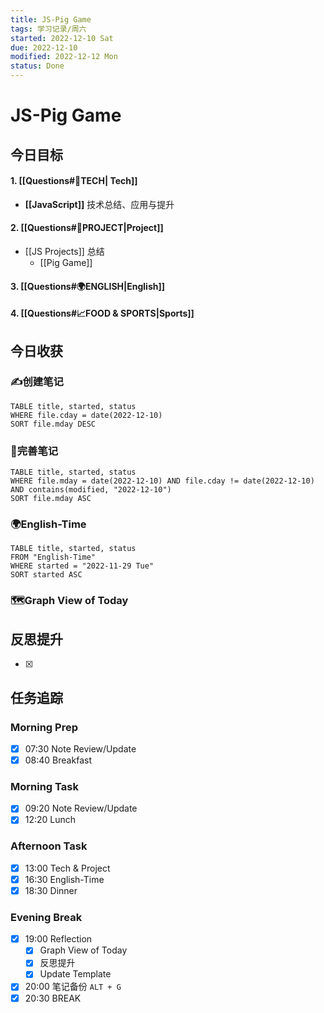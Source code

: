 ```yaml
---
title: JS-Pig Game
tags: 学习记录/周六
started: 2022-12-10 Sat
due: 2022-12-10
modified: 2022-12-12 Mon
status: Done
---
```

# JS-Pig Game
## 今日目标
#### 1. [[Questions#🚀TECH| Tech]]
- **[[JavaScript]]** 技术总结、应用与提升
#### 2. [[Questions#🚀PROJECT|Project]]
- [[JS Projects]] 总结
	- [[Pig Game]]
#### 3. [[Questions#🌍ENGLISH|English]]
#### 4. [[Questions#📈FOOD & SPORTS|Sports]]
## 今日收获
### ✍️创建笔记

```dataview
TABLE title, started, status
WHERE file.cday = date(2022-12-10)
SORT file.mday DESC
```

### 📝完善笔记

```dataview
TABLE title, started, status
WHERE file.mday = date(2022-12-10) AND file.cday != date(2022-12-10) AND contains(modified, "2022-12-10")
SORT file.mday ASC
```

### 🌍English-Time

```dataview
TABLE title, started, status
FROM "English-Time"
WHERE started = "2022-11-29 Tue"
SORT started ASC
```

### 🗺️Graph View of Today

## 反思提升
- [x] 
## 任务追踪
### Morning Prep
- [x] 07:30 Note Review/Update
- [x] 08:40 Breakfast
### Morning Task
- [x] 09:20 Note Review/Update
- [x] 12:20 Lunch
### Afternoon Task
- [x] 13:00 Tech & Project
- [x] 16:30 English-Time
- [x] 18:30 Dinner
### Evening Break
- [x] 19:00 Reflection
	- [x] Graph View of Today
	- [x] 反思提升
	- [x] Update Template 
- [x] 20:00 笔记备份 `ALT + G`
- [x] 20:30 BREAK